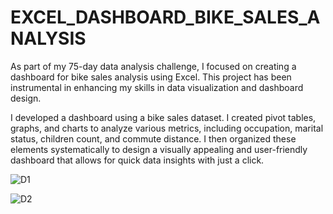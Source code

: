 # EXCEL_DASHBOARD_BIKE_SALES_ANALYSIS
As part of my 75-day data analysis challenge, I focused on creating a dashboard for bike sales analysis using Excel. This project has been instrumental in enhancing my skills in data visualization and dashboard design.

I developed a dashboard using a bike sales dataset. I created pivot tables, graphs, and charts to analyze various metrics, including occupation, marital status, children count, and commute distance. I then organized these elements systematically to design a visually appealing and user-friendly dashboard that allows for quick data insights with just a click.

![D1](https://github.com/user-attachments/assets/d9dd7134-3c10-4fcb-98e1-b6b81ccb6d9d)

![D2](https://github.com/user-attachments/assets/c4a7c8c2-a230-4b30-91e0-ba5e85830e96)

